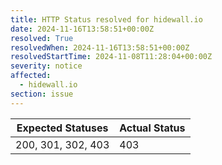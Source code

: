 ```yaml
---
title: HTTP Status resolved for hidewall.io
date: 2024-11-16T13:58:51+00:00Z
resolved: True
resolvedWhen: 2024-11-16T13:58:51+00:00Z
resolvedStartTime: 2024-11-08T11:28:04+00:00Z
severity: notice
affected:
  - hidewall.io
section: issue
---
```


| Expected Statuses | Actual Status  |
|-------------------|----------------|
| 200, 301, 302, 403 | 403 |
